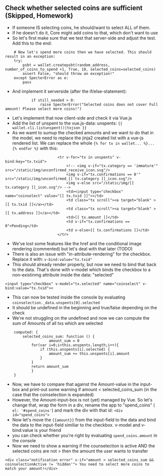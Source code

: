 
## Check whether selected coins are sufficient (Skipped, Homework)
* If someone IS selecting coins, he should/want to select ALL of them.
* If he doesn't do it, Core might add coins to that, which don't want to use
* So let's first make sure that we test that server-side and adjust the test. Add this to the end:
```
    # Now let's spend more coins then we have selected. This should result in an exception:
    try:
        psbt = wallet.createpsbt(random_address, number_of_coins_to_spend +1, True, 10, selected_coins=selected_coins)
        assert False, "should throw an exception!"
    except SpecterError as e:
        pass
```
* And implement it serverside (after the if/else-statement):
```
            if still_needed > 0:
                raise SpecterError("Selected coins does not cover Full amount! Please select more coins!")
```
* Let's implement that now client-side and check it via Vue.js
* Add the list of unspent to the vue.js-data: unspents: ``` {{ wallet.cli.listunspent()|tojson }} ```
* As we wamt to sumup the checked amounts and we want to do that in the model, we need to replace the jinja2 created list with a vue-js rendered list. We can replace the whole ```{% for tx in wallet... %}...{% endfor %}``` with this:
```
						<tr v-for="tx in unspents" v-bind:key="tx.txid">
							<!-- <img v-if="tx.category == 'immature'" src="/static/img/unconfirmed_receive_icon.svg"/>
							<img v-if="tx.confirmations == 0'" src="/static/img/unconfirmed_[[ tx.category ]]_icon.svg"/>
							<img v-else src="/static/img/[[ tx.category ]]_icon.svg"/> -->
							<td><input type="checkbox" name="coinselect" value="[[ tx.txid ]]"></td> 
							<td class="tx scroll"><a target="blank" >[[ tx.txid ]]</a></td>
							<td class="tx scroll"><a target="blank" >[[ tx.address ]]</a></td>
							<td>[[ tx.amount ]]</td>
							<td v-if="tx.confirmations == 0">Pending</td>
							<td v-else>[[ tx.confirmations ]]</td>
						</tr>
```
* We've lost some features like the href and the conditional image rendering (commented) but let's deal with that later (TODO)
* There is also an issue with "in-attribute-rendering" for the checkbox. Replace it with: ```v-bind:value="tx.txid"```
* This should already render properly, but now we need to bind that back to the data. That's done with v-model which binds the checkbox to a non-existinmg attribute inside the data: "selected"
```
<input type="checkbox" v-model="tx.selected" name="coinselect" v-bind:value="tx.txid"><
```
* This can now be tested inside the console by evaluating ```coinselection._data.unspents[0].selected```
* It should be undefined in the beginning and true/false depending on the check
* We're not struggling on the undefined and now we can compute the sum of Amounts of all txs which are selected
```
	computed: {
		selected_coins_sum: function () {
            		amount_sum = 0
			for(var i=0;i<this.unspents.length;i++){
				if (this.unspents[i].selected) {
					amount_sum += this.unspents[i].amount
				}
			}
			return amount_sum
        	}
	}
```
* Now, we have to compare that against the Amount-value in the input-box and print-out some warning if amount < selected_coins_sum (in the case that the coinselection is expanded)
* However, the Amount-input-box is not (yet) managed by Vue. So let's change that, wrap the form in a div, rename the app to "spend_coins" ( ```el: '#spend_coins'```) and mark the div with that id: ``` <div id="spend_coins"> ```
* Now let's move the ```{{amount}}``` from the input-field to the data and bind the data to the input-field similiar to the checkbox. v-model and v-bind:value is your friend
* you can check whether you're right by evaluating ``` spend_coins.amount ``` in the console
* Now we need to show a warning if the counselection is active AND the selected coins are not > then the amount the user wants to transfer
```
<div class="notification error" v-if="amount > selected_coins_sum && coinselectionActive != 'hidden'"> You need to select more coins to match your amount!</div>
```